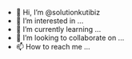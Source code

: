 - 👋 Hi, I’m @solutionkutibiz
- 👀 I’m interested in ...
- 🌱 I’m currently learning ...
- 💞️ I’m looking to collaborate on ...
- 📫 How to reach me ...

<!---
solutionkutibiz/solutionkutibiz is a ✨ special ✨ repository because its `README.md` (this file) appears on your GitHub profile.
You can click the Preview link to take a look at your changes.
--->
